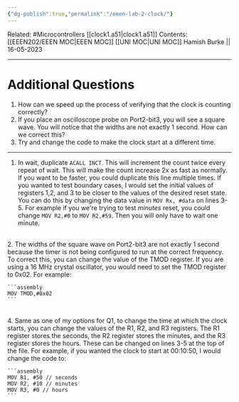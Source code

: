 ```yaml
---
{"dg-publish":true,"permalink":"/eeen-lab-2-clock/"}
---
```


Related: #Microcontrollers [[clock1.a51\|clock1.a51]]
Contents: [[EEEN202/EEEN MOC\|EEEN MOC]]
[[UNI MOC\|UNI MOC]]
Hamish Burke || 16-05-2023
***

# Additional Questions

1) How can we speed up the process of verifying that the clock is counting correctly?  
2) If you place an oscilloscope probe on Port2-bit3, you will see a square wave. You will notice that the widths are not exactly 1 second. How can we correct this?  
3) Try and change the code to make the clock start at a different time.

***

1.  In wait, duplicate  `ACALL INCT`. This will increment the count twice every repeat of wait. This will make the count increase 2x as fast as normally. If you want to be faster, you could duplicate this line multiple times. If you wanted to test boundary cases, I would set the initial values of registers 1,2, and 3 to be closer to the values of the desired reset state. You can do this by changing the data value in `MOV Rx, #data` on lines 3-5. For example if you we're trying to test *minutes* reset, you could change `MOV R2,#0` to `MOV R2,#59`. Then you will only have to wait one minute.
<br>
2.  The widths of the square wave on Port2-bit3 are not exactly 1 second because the timer is not being configured to run at the correct frequency. To correct this, you can change the value of the TMOD register. If you are using a 16 MHz crystal oscillator, you would need to set the TMOD register to 0x02. For example:

	```assembly
	MOV TMOD,#0x02
	```

<br>
4.  Same as one of my options for Q1, to change the time at which the clock starts, you can change the values of the R1, R2, and R3 registers. The R1 register stores the seconds, the R2 register stores the minutes, and the R3 register stores the hours. These can be changed on lines 3-5 at the top of the file. For example, if you wanted the clock to start at 00:10:50, I would change the code to:

	```assembly
	MOV R1, #50 // seconds
	MOV R2, #10 // minutes
	MOV R3, #0 // hours
	```